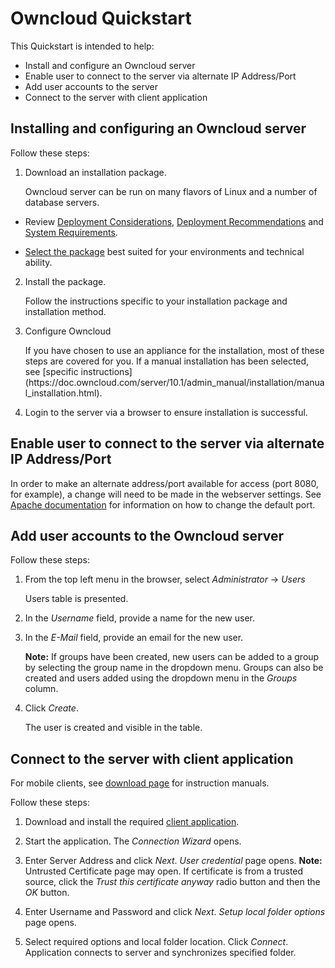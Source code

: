 # Owncloud Quickstart

This Quickstart is intended to help:

- Install and configure an Owncloud server
- Enable user to connect to the server via alternate IP Address/Port
- Add user accounts to the server
- Connect to the server with client application

## Installing and configuring an Owncloud server

Follow these steps:

1. Download an installation package.	
   
	<p>Owncloud server can be run on many flavors of Linux and a number of database servers. </p>
   
- Review [Deployment Considerations](https://doc.owncloud.org/server/10.2/admin_manual/installation/deployment_considerations.html), [Deployment Recommendations](https://doc.owncloud.org/server/10.2/admin_manual/installation/deployment_recommendations.html) and [System Requirements](https://doc.owncloud.org/server/10.2/admin_manual/installation/system_requirements.html).
   
- [Select the package](https://owncloud.org/download/) best suited for your environments and technical ability. 
   
2. Install the package.

   <p>Follow the instructions specific to your installation package and installation method.</p>

3. Configure Owncloud

   <p>If you have chosen to use an appliance for the installation, most of these steps are covered for you. If a manual installation has been selected, see [specific instructions](https://doc.owncloud.com/server/10.1/admin_manual/installation/manual_installation.html).</p>

4. Login to the server via a browser to ensure installation is successful.

## Enable user to connect to the server via alternate IP Address/Port

In order to make an alternate address/port available for access (port 8080, for example), a change will need to be made in the webserver settings. See [Apache documentation](https://httpd.apache.org/docs/2.4/) for information on how to change the default port.

## Add user accounts to the Owncloud server

Follow these steps:

1. From the top left menu in the browser, select *Administrator* -> *Users*
   
   <p>Users table is presented.</p>
2. In the *Username* field, provide a name for the new user.
3. In the *E-Mail* field, provide an email for the new user.
   **<p>Note:** If groups have been created, new users can be added to a group by selecting the  group name in the dropdown menu. Groups can also be created and users added using the dropdown menu in the *Groups* column.</p>
4. Click *Create*.
   
   <p>The user is created and visible in the table.</p>

## Connect to the server with client application

For mobile clients, see [download page](https://owncloud.org/download/#owncloud-mobile-apps) for instruction manuals.

Follow these steps:

1. Download and install the required [client application](https://owncloud.org/download/#owncloud-desktop-client).

2. Start the application.
   The *Connection Wizard* opens.

3. Enter Server Address and click *Next*.
*User credential* page opens.
   **Note:** Untrusted Certificate page may open. If certificate is from a trusted source, click the *Trust this certificate anyway* radio button and then the *OK* button.
   
4. Enter Username and Password and click *Next*.
   *Setup local folder options* page opens.

5. Select required options and local folder location. Click *Connect*. 
   Application connects to server and synchronizes specified folder.

